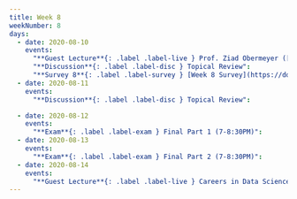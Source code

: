 ```yaml
---
title: Week 8
weekNumber: 8
days:
  - date: 2020-08-10
    events:
      "**Guest Lecture**{: .label .label-live } Prof. Ziad Obermeyer ([slides](https://docs.google.com/presentation/d/19d58VEfbShHQtK5RAplf4bx6HpazCTtQxhQ3dxxCPmg/edit?usp=sharing)) ([video](https://youtu.be/Dbr8T9ktW6c))":
      "**Discussion**{: .label .label-disc } Topical Review":
      "**Survey 8**{: .label .label-survey } [Week 8 Survey](https://docs.google.com/forms/d/e/1FAIpQLSdLyoUtFDZRFAB2wLKYZAiuZVaEw-0cPug3Sr8WDzgDLKZs_w/viewform) (due Aug. 11)":
  - date: 2020-08-11
    events:
      "**Discussion**{: .label .label-disc } Topical Review":

  - date: 2020-08-12
    events:
      "**Exam**{: .label .label-exam } Final Part 1 (7-8:30PM)":
  - date: 2020-08-13
    events:
      "**Exam**{: .label .label-exam } Final Part 2 (7-8:30PM)":
  - date: 2020-08-14
    events:
      "**Guest Lecture**{: .label .label-live } Careers in Data Science Panel ([video](https://youtu.be/oj5xQMp000E))":
---
```



<script src="assets/js/highlight.js"></script>
